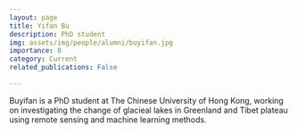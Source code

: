 ```yaml
---
layout: page
title: Yifan Bu
description: PhD student 
img: assets/img/people/alumni/buyifan.jpg
importance: 0
category: Current
related_publications: False

---
```

Buyifan is a PhD student at The Chinese University of Hong Kong, working on investigating the change of glacieal lakes in Greenland and Tibet plateau using remote sensing and machine learning methods. 
